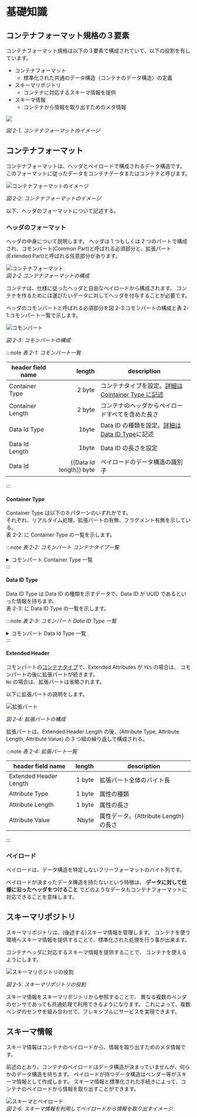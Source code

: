 # 基礎知識

## コンテナフォーマット規格の３要素

コンテナフォーマット規格は以下の３要素で構成されていて、以下の役割を有しています。

- コンテナフォーマット
  - 標準化された共通のデータ構造（コンテナのデータ構造）の定義
- スキーマリポジトリ
  - コンテナに対応するスキーマ情報を提供
- スキーマ情報
  - コンテナから情報を取り出すためのメタ情報

![](container_three_element.drawio.png)

_図 2-1. コンテナフォーマットのイメージ_

## コンテナフォーマット

コンテナフォーマットは、ヘッダとペイロードで構成されるデータ構造です。
このフォーマットに従ったデータをコンテナデータまたはコンテナと呼びます。

![コンテナフォーマットのイメージ](container.drawio.png)

_図 2-2. コンテナフォーマットのイメージ_

以下、ヘッダのフォーマットについて記述する。

### ヘッダのフォーマット

ヘッダの中身について説明します。
ヘッダは 1 つもしくは 2 つのパートで構成され、コモンパート(Common Part)と呼ばれる必須部分と、拡張パート(Extended Part)と呼ばれる任意部分があります。

![コンテナフォーマット](container_format.drawio.png)  
_図 2-2 コンテナフォーマットの構成_

コンテナは、仕様に従ったヘッダと自由なペイロードから構成されます。
コンテナを作るためには運びたいデータに対してヘッダを付与することが必要です。

ヘッダのコモンパートと呼ばれる必須部分を図 2-3:コモンパートの構成と表 2-1:コモンパート一覧で示します。

![コモンパート](common_part.drawio.png)

_図 2-3: コモンパートの構成_

:::note _表 2-1: コモンパート一覧_

| header field name |                  length | description                                                            |
| ----------------- | ----------------------: | ---------------------------------------------------------------------- |
| Container Type    |                  2 byte | コンテナタイプを設定。[詳細は Cointainer Type に記述](#container-type) |
| Container Length  |                  2 byte | コンテナのヘッダからペイロードすべてを含めた長さ                       |
| Data Id Type      |                   1byte | Data ID の種類を設定。[詳細は Data ID Type](#data-id-type)に記述       |
| Data Id Length    |                   1byte | Data ID の長さを設定                                                   |
| Data Id           | {{Data Id length}} byte | ペイロードのデータ構造の識別子                                         |

:::

#### Container Type

Container Type は以下の８パターンのいずれかです。  
それぞれ、リアルタイム処理、拡張パートの有無、フラグメント有無を示している。  
表 2-2: に Container Type の一覧を示します。

:::note _表 2-2: コモンパート コンテナタイプ一覧_

<details>
<summary>
コモンパート Container Type 一覧
</summary>
<div>

| Container Type Value | Realtime / Non Realtime Process | Extended Attributes | Fragmentation |
| -------------------- | ------------------------------- | ------------------- | ------------- |
| 0x5555               | Real time                       | None                | Unfragmented  |
| 0x3333               | Real time                       | None                | Fragmented    |
| 0x6666               | Real time                       | Yes                 | Unfragmented  |
| 0x0F0F               | Real time                       | Yes                 | Fragmented    |
| 0xAAAA               | Non real time                   | None                | Unfragmented  |
| 0xCCCC               | Non real time                   | None                | Fragmented    |
| 0x9999               | Non real time                   | Yes                 | Unfragmented  |
| 0xF0F0               | Non real time                   | Yes                 | Fragmented    |

</div>
</details>
:::

#### Data ID Type

Data ID Type は Data ID の種類を示すデータで、Data ID が UUID であるといった情報を持ちます。  
表 2-3: に Data ID Type の一覧を示します。

:::note _表 2-3: コモンパート Data ID Type 一覧_

<details>
<summary>
コモンパート Data Id Type 一覧
</summary>
<div>

| Field Value | Type of DataID |
| ----------- | -------------- |
| 0x00        | UUID           |
| 0x01        | GTIN-8         |
| 0x02        | GTIN-12        |
| 0x03        | GTIN-13        |
| 0x04        | GTIN-14        |
| 0x05        | Bluetooth      |
| 0x06        | Proprietary    |
| 0x07-0xFF   | Reserved       |

</div>
</details>
:::

#### Extended Header

コモンパートの[コンテナタイプ](#container-type)で、Extended Attributes が `YES` の場合は、
コモンパートの後に拡張パートが続きます。  
`No` の場合は、拡張パートは省略されます。

以下に拡張パートの説明をします。

![拡張パート](extend_part.drawio.png)

_図 2-4: 拡張パートの構成_

拡張パートは、Extended Header Length の後、(Attribute Type, Attribute Length, Attribute Value) の 3 つ組の繰り返しで構成される。

:::note _表 2-4: 拡張パート一覧_

| header field name      | length | description                          |
| ---------------------- | -----: | ------------------------------------ |
| Extended Header Length | 1 byte | 拡張パート全体のバイト長             |
| Attribute Type         | 1 byte | 属性の種類                           |
| Attribute Length       | 1 byte | 属性の長さ                           |
| Attribute Value        |  Nbyte | 属性データ。{Attribute Length}の長さ |

:::

### ペイロード

ペイロードは、データ構造を特定しないフリーフォーマットのバイト列です。

ペイロードが決まったデータ構造を持たないという特徴は、
**データに対して仕様に沿ったヘッダをつけること** でどのようなデータもコンテナフォーマットに対応できることを意味します。

## スキーマリポジトリ

スキーマリポジトリは、(後述する)スキーマ情報を管理します。
コンテナを使う環境へスキーマ情報を提供することで、標準化された処理を行う事が出来ます。

コンテナヘッダに対応するスキーマ情報を提供することで、
コンテナを使えるようにします。

![スキーマリポジトリの役割](repository.drawio.png)

_図 2-5: スキーマリポジトリの役割_

スキーマ情報をスキーマリポジトリから参照することで、
異なる複数のベンダのセンサであっても共通処理で利用できるようになります。
これによって、複数ベンダのセンサを組み合わせて、フレキシブルにサービスを実現できます。

## スキーマ情報

スキーマ情報はコンテナのペイロードから、情報を取り出すためのメタ情報です。

前述のとおり、コンテナのペイロードはデータ構造が決まっていませんが、何らかのデータ構造を持ちます。
ペイロードが持つデータ構造はベンダー等がスキーマ情報として作成します。
スキーマ情報と標準化された手続きによって、コンテナのペイロードから情報を取り出すことができます。

![スキーマとペイロード](scheme.drawio.png)  
_図 2-6. スキーマ情報を利用してペイロードから情報を取り出すイメージ_
